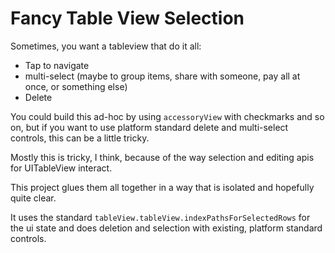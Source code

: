 # Fancy Table View Selection

Sometimes, you want a tableview that do it all:

* Tap to navigate
* multi-select (maybe to group items, share with someone, pay all at once, or something else)
* Delete

You could build this ad-hoc by using `accessoryView` with checkmarks and so on, but if you want to use platform standard delete and multi-select controls, this can be a little tricky.

Mostly this is tricky, I think, because of the way selection and editing apis for UITableView interact.

This project glues them all together in a way that is isolated and hopefully quite clear.

It uses the standard `tableView.tableView.indexPathsForSelectedRows` for the ui state and does deletion and selection with existing, platform standard controls.